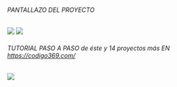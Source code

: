 ###### PANTALLAZO DEL PROYECTO
![](https://i.ibb.co/dLwp1ky/fgergfdgdfg.png)
![](https://i.ibb.co/ZfqjW1J/logica-proyecto-storage.png)
###### TUTORIAL PASO A PASO de éste y 14 proyectos más EN https://codigo369.com/
![](https://i.ibb.co/R3b4j0N/rfgwe4werwer-1.png)
